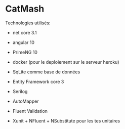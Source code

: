 # CatMash

Technologies utilisés:

* net core 3.1
* angular 10
* PrimeNG 10
* docker (pour le deploiement sur le serveur heroku)

* SqLite comme base de données
* Entity Framework core 3
* Serilog
* AutoMapper
* Fluent Validation
* Xunit + NFluent + NSubstitute pour les tes unitaires

